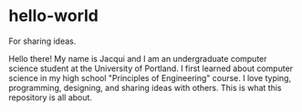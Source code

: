 # hello-world
For sharing ideas.

Hello there! My name is Jacqui and I am an undergraduate computer science student at the University of Portland. I first learned
about computer science in my high school "Principles of Engineering" course. I love typing, programming, designing, and sharing
ideas with others. This is what this repository is all about. 
